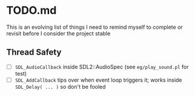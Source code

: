 # TODO.md

This is an evolving list of things I need to remind myself to complete or revisit before I consider the project stable

## Thread Safety

   - [ ] `SDL_AudioCallback` inside SDL2::AudioSpec (see `eg/play_sound.pl` for test)
   - [ ] `SDL_AddCallback` tips over when event loop triggers it; works inside `SDL_Delay( ... )` so don't be fooled
